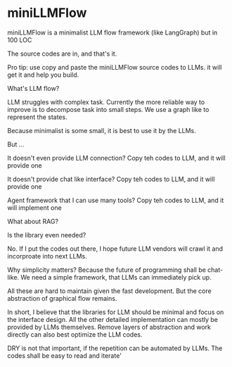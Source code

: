 # miniLLMFlow

miniLLMFlow is a minimalist LLM flow framework (like LangGraph) but in 100 LOC

The source codes are in, and that's it.

Pro tip: use copy and paste the miniLLMFlow source codes to LLMs. it will get it and help you build. 

What's LLM flow?

LLM struggles with complex task.
Currently the more reliable way to improve is to decompose task into small steps.
We use a graph like to represent the states.


Because minimalist is some small, it is best to use it by the LLMs.


But ... 

It doesn't even provide LLM connection?
Copy teh codes to LLM, and it will provide one

It doesn't provide chat like interface?
Copy teh codes to LLM, and it will provide one

Agent framework that I can use many tools?
Copy teh codes to LLM, and it will implement one

What about RAG?


Is the library even needed?

No. If I put the codes out there, I hope future LLM vendors will crawl it and incorproate into next LLMs.

Why simplicity matters? 
Because the future of programming shall be chat-like. 
We need a simple framework, that LLMs can immediately pick up.

All these are hard to maintain given the fast development. But the core abstraction of  graphical flow remains.


In short, I believe that the libraries for LLM should be minimal and focus on the interface design. All the other detailed implementation can mostly be provided by LLMs themselves. Remove layers of abstraction and work directly can also best optimize the LLM codes.

DRY is not that important, if the repetition can be automated by LLMs. 
The codes shall be easy to read and iterate'

